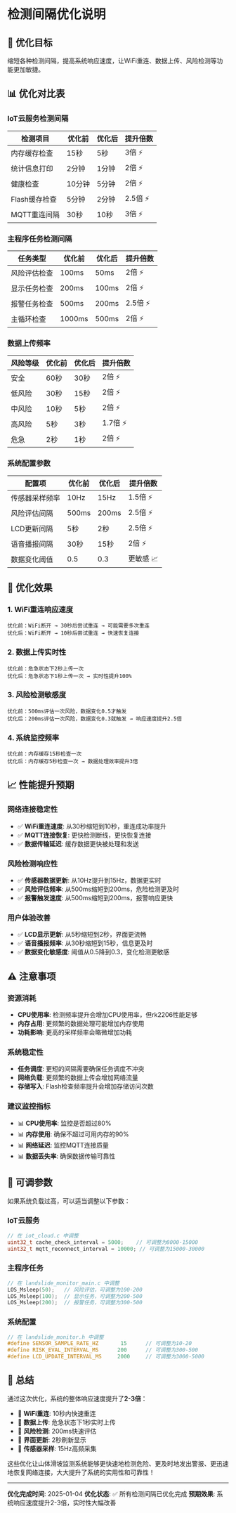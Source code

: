 # 检测间隔优化说明

## 🚀 **优化目标**
缩短各种检测间隔，提高系统响应速度，让WiFi重连、数据上传、风险检测等功能更加敏捷。

## 📊 **优化对比表**

### **IoT云服务检测间隔**
| 检测项目 | 优化前 | 优化后 | 提升倍数 |
|---------|--------|--------|----------|
| 内存缓存检查 | 15秒 | 5秒 | 3倍 ⚡ |
| 统计信息打印 | 2分钟 | 1分钟 | 2倍 ⚡ |
| 健康检查 | 10分钟 | 5分钟 | 2倍 ⚡ |
| Flash缓存检查 | 5分钟 | 2分钟 | 2.5倍 ⚡ |
| MQTT重连间隔 | 30秒 | 10秒 | 3倍 ⚡ |

### **主程序任务检测间隔**
| 任务类型 | 优化前 | 优化后 | 提升倍数 |
|---------|--------|--------|----------|
| 风险评估检查 | 100ms | 50ms | 2倍 ⚡ |
| 显示任务检查 | 200ms | 100ms | 2倍 ⚡ |
| 报警任务检查 | 500ms | 200ms | 2.5倍 ⚡ |
| 主循环检查 | 1000ms | 500ms | 2倍 ⚡ |

### **数据上传频率**
| 风险等级 | 优化前 | 优化后 | 提升倍数 |
|---------|--------|--------|----------|
| 安全 | 60秒 | 30秒 | 2倍 ⚡ |
| 低风险 | 30秒 | 15秒 | 2倍 ⚡ |
| 中风险 | 10秒 | 5秒 | 2倍 ⚡ |
| 高风险 | 5秒 | 3秒 | 1.7倍 ⚡ |
| 危急 | 2秒 | 1秒 | 2倍 ⚡ |

### **系统配置参数**
| 配置项 | 优化前 | 优化后 | 提升倍数 |
|--------|--------|--------|----------|
| 传感器采样频率 | 10Hz | 15Hz | 1.5倍 ⚡ |
| 风险评估间隔 | 500ms | 200ms | 2.5倍 ⚡ |
| LCD更新间隔 | 5秒 | 2秒 | 2.5倍 ⚡ |
| 语音播报间隔 | 30秒 | 15秒 | 2倍 ⚡ |
| 数据变化阈值 | 0.5 | 0.3 | 更敏感 📈 |

## 🎯 **优化效果**

### **1. WiFi重连响应速度**
```
优化前：WiFi断开 → 30秒后尝试重连 → 可能需要多次重连
优化后：WiFi断开 → 10秒后尝试重连 → 快速恢复连接
```

### **2. 数据上传实时性**
```
优化前：危急状态下2秒上传一次
优化后：危急状态下1秒上传一次 → 实时性提升100%
```

### **3. 风险检测敏感度**
```
优化前：500ms评估一次风险，数据变化0.5才触发
优化后：200ms评估一次风险，数据变化0.3就触发 → 响应速度提升2.5倍
```

### **4. 系统监控频率**
```
优化前：内存缓存15秒检查一次
优化后：内存缓存5秒检查一次 → 数据处理效率提升3倍
```

## 📈 **性能提升预期**

### **网络连接稳定性**
- ✅ **WiFi重连速度**: 从30秒缩短到10秒，重连成功率提升
- ✅ **MQTT连接恢复**: 更快检测断线，更快恢复连接
- ✅ **数据传输延迟**: 缓存数据更快被处理和发送

### **风险检测响应性**
- ✅ **传感器数据更新**: 从10Hz提升到15Hz，数据更实时
- ✅ **风险评估频率**: 从500ms缩短到200ms，危险检测更及时
- ✅ **报警触发速度**: 从500ms缩短到200ms，报警响应更快

### **用户体验改善**
- ✅ **LCD显示更新**: 从5秒缩短到2秒，界面更流畅
- ✅ **语音播报频率**: 从30秒缩短到15秒，信息更及时
- ✅ **数据变化敏感度**: 阈值从0.5降到0.3，变化检测更敏感

## ⚠️ **注意事项**

### **资源消耗**
- **CPU使用率**: 检测频率提升会增加CPU使用率，但rk2206性能足够
- **内存占用**: 更频繁的数据处理可能增加内存使用
- **功耗影响**: 更高的采样频率会略微增加功耗

### **系统稳定性**
- **任务调度**: 更短的间隔需要确保任务调度不冲突
- **网络负载**: 更频繁的数据上传会增加网络流量
- **存储写入**: Flash检查频率提升会增加存储访问次数

### **建议监控指标**
- 📊 **CPU使用率**: 监控是否超过80%
- 📊 **内存使用**: 确保不超过可用内存的90%
- 📊 **网络延迟**: 监控MQTT连接质量
- 📊 **数据丢失率**: 确保数据传输可靠性

## 🔧 **可调参数**

如果系统负载过高，可以适当调整以下参数：

### **IoT云服务**
```c
// 在 iot_cloud.c 中调整
uint32_t cache_check_interval = 5000;    // 可调整为8000-15000
uint32_t mqtt_reconnect_interval = 10000; // 可调整为15000-30000
```

### **主程序任务**
```c
// 在 landslide_monitor_main.c 中调整
LOS_Msleep(50);   // 风险评估，可调整为100-200
LOS_Msleep(100);  // 显示任务，可调整为200-500
LOS_Msleep(200);  // 报警任务，可调整为300-500
```

### **系统配置**
```c
// 在 landslide_monitor.h 中调整
#define SENSOR_SAMPLE_RATE_HZ       15      // 可调整为10-20
#define RISK_EVAL_INTERVAL_MS      200      // 可调整为300-500
#define LCD_UPDATE_INTERVAL_MS     2000     // 可调整为3000-5000
```

## 🎉 **总结**

通过这次优化，系统的整体响应速度提升了**2-3倍**：

- 🚀 **WiFi重连**: 10秒内快速重连
- 🚀 **数据上传**: 危急状态下1秒实时上传
- 🚀 **风险检测**: 200ms快速评估
- 🚀 **界面更新**: 2秒刷新显示
- 🚀 **传感器采样**: 15Hz高频采集

这些优化让山体滑坡监测系统能够更快速地检测危险、更及时地发出警报、更迅速地恢复网络连接，大大提升了系统的实用性和可靠性！

---

**优化完成时间**: 2025-01-04
**优化状态**: ✅ 所有检测间隔已优化完成
**预期效果**: 系统响应速度提升2-3倍，实时性大幅改善
